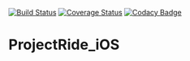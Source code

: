 [![Build Status](https://travis-ci.org/ProjectRide/ProjectRide_iOS.svg?branch=develop)](https://travis-ci.org/ProjectRide/ProjectRide_iOS) [![Coverage Status](https://coveralls.io/repos/github/ProjectRide/ProjectRide_iOS/badge.svg?branch=develop)](https://coveralls.io/github/ProjectRide/ProjectRide_iOS?branch=develop) [![Codacy Badge](https://api.codacy.com/project/badge/Grade/672421f74563444b84539d16a51a1dfc)](https://www.codacy.com/app/socceryps/ProjectRide_iOS?utm_source=github.com&amp;utm_medium=referral&amp;utm_content=ProjectRide/ProjectRide_iOS&amp;utm_campaign=Badge_Grade)
# ProjectRide_iOS

